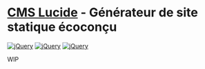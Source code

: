 # [CMS Lucide](http://www.translucide.net) - Générateur de site statique écoconçu

[![jQuery](https://img.shields.io/badge/Licence-MIT-green.svg)]()
[![jQuery](https://img.shields.io/badge/PHP-7.2-lightgrey.svg?colorB=8892bf)](http://php.net/)
[![jQuery](https://img.shields.io/badge/jQuery-3.3.1-blue.svg?colorB=78cff5)](https://jquery.com/)

WIP